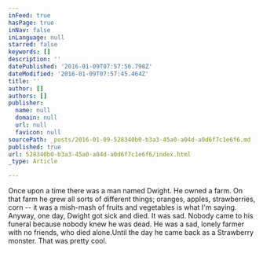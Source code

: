 ```yaml
---
inFeed: true
hasPage: true
inNav: false
inLanguage: null
starred: false
keywords: []
description: ''
datePublished: '2016-01-09T07:57:56.798Z'
dateModified: '2016-01-09T07:57:45.464Z'
title: ''
author: []
authors: []
publisher:
  name: null
  domain: null
  url: null
  favicon: null
sourcePath: _posts/2016-01-09-528340b0-b3a3-45a0-a04d-a0d6f7c1e6f6.md
published: true
url: 528340b0-b3a3-45a0-a04d-a0d6f7c1e6f6/index.html
_type: Article

---
```

Once upon a time there was a man named Dwight. He owned a farm. On that farm he grew all sorts of different things; oranges, apples, strawberries, corn -- it was a mish-mash of fruits and vegetables is what I'm saying. Anyway, one day, Dwight got sick and died. It was sad. Nobody came to his funeral because nobody knew he was dead. He was a sad, lonely farmer with no friends, who died alone.Until the day he came back as a Strawberry monster. That was pretty cool.